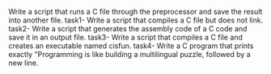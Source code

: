 Write a script that runs a C file through the preprocessor and save the result into another file.
task1- Write a script that compiles a C file but does not link.
task2- Write a script that generates the assembly code of a C code and save it in an output file.
task3- Write a script that compiles a C file and creates an executable named cisfun.
task4- Write a C program that prints exactly "Programming is like building a multilingual puzzle, followed by a new line.
